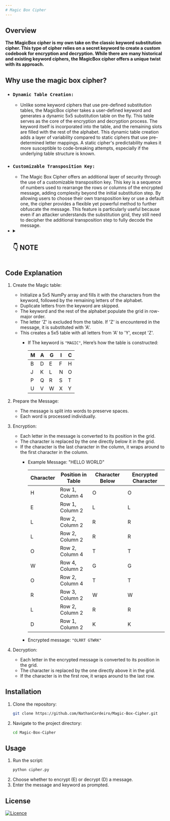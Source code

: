 ```yaml
---
# Magic Box Cipher
---
```


## Overview
**The MagicBox cipher is my own take on the classic keyword substitution cipher.  This type of cipher relies on a secret keyword to create a custom codebook for encryption and decryption. While there are many historical and existing keyword ciphers, the MagicBox cipher offers a unique twist with its approach.**

## Why use the magic box cipher?
  - ### `Dynamic Table Creation:`
      - Unlike some keyword ciphers that use pre-defined substitution tables, the MagicBox cipher takes a user-defined keyword and generates a dynamic 5x5 substitution table on the fly. This table serves as the core of the encryption and decryption process. The keyword itself is incorporated into the table, and the remaining slots are filled with the rest of the alphabet. This dynamic table creation adds a layer of variability compared to static ciphers that use pre-determined letter mappings. A static cipher's predictability makes it more susceptible to code-breaking attempts, especially if the underlying table structure is known.

  - ### `Customizable Transposition Key:`
      - The Magic Box Cipher offers an additional layer of security through the use of a customizable transposition key. This key is a sequence of numbers used to rearrange the rows or columns of the encrypted message, adding complexity beyond the initial substitution step. By allowing users to choose their own transposition key or use a default one, the cipher provides a flexible yet powerful method to further obfuscate the message. This feature is particularly useful because even if an attacker understands the substitution grid, they still need to decipher the additional transposition step to fully decode the message.

  - <details>

    <summary>  <h2> 👇 NOTE</h2> </summary>

       
       | *While the MagicBox cipher offers a fun and educational way to explore cryptography, it's important to acknowledge its limitations. For truly secure communication, especially when dealing with                sensitive information, stronger encryption algorithms are recommended. However, for specific use cases where a layer of basic obscurity is desired, the MagicBox cipher can be a useful tool.* |
       |:--|

    ---
    </details>

## Code Explanation
1. Create the Magic table:
   - Initialize a 5x5 NumPy array and fills it with the characters from the keyword, followed by the remaining letters of the alphabet.
   - Duplicate letters from the keyword are skipped.
   - The keyword and the rest of the alphabet populate the grid in row-major order.
   - The letter 'Z' is excluded from the table. If 'Z' is encountered in the message, it is substituted with 'A'.
   - This creates a 5x5 table with all letters from 'A' to 'Y', except 'Z'.
       - If The keyword is `"MAGIC"`, Here’s how the table is constructed:
       
         | M | A | G | I | C |
         |---|---|---|---|---|
         | B | D | E | F | H |
         | J | K | L | N | O |
         | P | Q | R | S | T |
         | U | V | W | X | Y |

  2. Prepare the Message:
       - The message is split into words to preserve spaces.
       - Each word is processed individually.

  3. Encryption:
       - Each letter in the message is converted to its position in the grid.
       - The character is replaced by the one directly below it in the grid.
       - If the character is the last character in the column, it wraps around to the first character in the column.
           - Example Message: "HELLO WORLD"

             | Character | Position in Table | Character Below | Encrypted Character |
             |-----------|-------------------|-----------------|---------------------|
             |     H     |  Row 1, Column 4  |        O        |          O          |
             |     E     |  Row 1, Column 2  |        L        |          L          |
             |     L     |  Row 2, Column 2  |        R        |          R          |
             |     L     |  Row 2, Column 2  |        R        |          R          |
             |     O     |  Row 2, Column 4  |        T        |          T          |
             |     W     |  Row 4, Column 2  |        G        |          G          |
             |     O     |  Row 2, Column 4  |        T        |          T          |
             |     R     |  Row 3, Column 2  |        W        |          W          |
             |     L     |  Row 2, Column 2  |        R        |          R          |
             |     D     |  Row 1, Column 2  |        K        |          K          |

            - Encrypted message: `"OLRRT GTWRK"`
      
  4. Decryption:
       - Each letter in the encrypted message is converted to its position in the grid.
       - The character is replaced by the one directly above it in the grid.
       - If the character is in the first row, it wraps around to the last row.

## Installation
1. Clone the repository:
   ```sh
   git clone https://github.com/NathanCordeiro/Magic-Box-Cipher.git
   ```
2. Navigate to the project directory:
   ```sh
   cd Magic-Box-Cipher
   ```
## Usage
1. Run the script:
   ```sh
   python cipher.py
   ```
2. Choose whether to encrypt (E) or decrypt (D) a message.
3. Enter the message and keyword as prompted.

## License
[![Licence](https://img.shields.io/github/license/Ileriayo/markdown-badges?style=for-the-badge)](./LICENSE)
